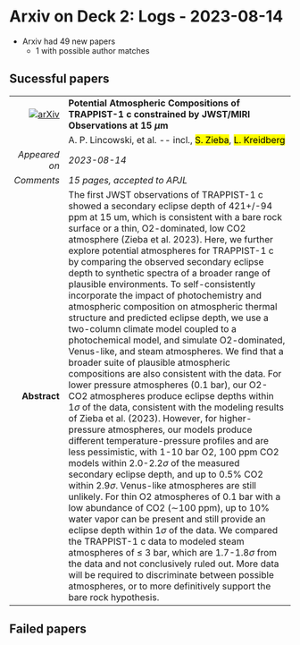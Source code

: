 # Arxiv on Deck 2: Logs - 2023-08-14

* Arxiv had 49 new papers
    * 1 with possible author matches

## Sucessful papers


|||
|---:|:---|
| [![arXiv](https://img.shields.io/badge/arXiv-arXiv:2308.05899-b31b1b.svg)](https://arxiv.org/abs/arXiv:2308.05899) | **Potential Atmospheric Compositions of TRAPPIST-1 c constrained by  JWST/MIRI Observations at 15 $μ$m**  |
|| A. P. Lincowski, et al. -- incl., <mark>S. Zieba</mark>, <mark>L. Kreidberg</mark> |
|*Appeared on*| *2023-08-14*|
|*Comments*| *15 pages, accepted to APJL*|
|**Abstract**| The first JWST observations of TRAPPIST-1 c showed a secondary eclipse depth of 421+/-94 ppm at 15 um, which is consistent with a bare rock surface or a thin, O2-dominated, low CO2 atmosphere (Zieba et al. 2023). Here, we further explore potential atmospheres for TRAPPIST-1 c by comparing the observed secondary eclipse depth to synthetic spectra of a broader range of plausible environments. To self-consistently incorporate the impact of photochemistry and atmospheric composition on atmospheric thermal structure and predicted eclipse depth, we use a two-column climate model coupled to a photochemical model, and simulate O2-dominated, Venus-like, and steam atmospheres. We find that a broader suite of plausible atmospheric compositions are also consistent with the data. For lower pressure atmospheres (0.1 bar), our O2-CO2 atmospheres produce eclipse depths within 1$\sigma$ of the data, consistent with the modeling results of Zieba et al. (2023). However, for higher-pressure atmospheres, our models produce different temperature-pressure profiles and are less pessimistic, with 1-10 bar O2, 100 ppm CO2 models within 2.0-2.2$\sigma$ of the measured secondary eclipse depth, and up to 0.5% CO2 within 2.9$\sigma$. Venus-like atmospheres are still unlikely. For thin O2 atmospheres of 0.1 bar with a low abundance of CO2 ($\sim$100 ppm), up to 10% water vapor can be present and still provide an eclipse depth within 1$\sigma$ of the data. We compared the TRAPPIST-1 c data to modeled steam atmospheres of $\leq$ 3 bar, which are 1.7-1.8$\sigma$ from the data and not conclusively ruled out. More data will be required to discriminate between possible atmospheres, or to more definitively support the bare rock hypothesis. |

## Failed papers

